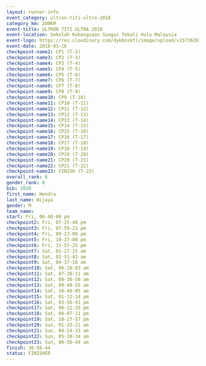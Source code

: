 ```yaml
---
layout: runner-info 
event_category: ultron-titi-ultra-2018 
category_km: 200KM 
event-title: ULTRON TITI ULTRA 2018 
event-location: Sekolah Kebangsaan Sungai Tekali Hulu Malaysia 
event-logo: https://res.cloudinary.com/dykbosktl/image/upload/v1573626154/Logo/titi-ultra-2018_ymeoeo.jpg 
event-date: 2018-03-16 
checkpoint-name2: CP1 (T-2) 
checkpoint-name3: CP2 (T-3) 
checkpoint-name4: CP3 (T-4) 
checkpoint-name5: CP4 (T-5) 
checkpoint-name6: CP5 (T-6) 
checkpoint-name7: CP6 (T-7) 
checkpoint-name8: CP7 (T-8) 
checkpoint-name9: CP8 (T-9) 
checkpoint-name10: CP9 (T-10) 
checkpoint-name11: CP10 (T-11) 
checkpoint-name12: CP11 (T-12) 
checkpoint-name13: CP12 (T-13) 
checkpoint-name14: CP13 (T-14) 
checkpoint-name15: CP14 (T-15) 
checkpoint-name16: CP15 (T-16) 
checkpoint-name17: CP16 (T-17) 
checkpoint-name18: CP17 (T-18) 
checkpoint-name19: CP18 (T-19) 
checkpoint-name20: CP19 (T-20) 
checkpoint-name21: CP20 (T-21) 
checkpoint-name22: CP21 (T-22) 
checkpoint-name23: FINISH (T-23) 
overall_rank: 8
gender_rank: 8
bib: 2020
first_name: Hendra
last_name: Wijaya
gender: M
team_name: 
start: Fri, 06-00-00 pm
checkpoint2: Fri, 07-25-46 pm
checkpoint3: Fri, 07-59-21 pm
checkpoint4: Fri, 09-23-09 pm
checkpoint5: Fri, 10-37-08 pm
checkpoint6: Fri, 11-57-25 pm
checkpoint7: Sat, 01-27-15 am
checkpoint8: Sat, 02-51-43 am
checkpoint9: Sat, 04-37-16 am
checkpoint10: Sat, 06-18-03 am
checkpoint11: Sat, 07-38-11 am
checkpoint12: Sat, 08-36-50 am
checkpoint13: Sat, 09-49-55 am
checkpoint14: Sat, 10-46-05 am
checkpoint15: Sat, 01-12-14 pm
checkpoint16: Sat, 03-56-41 pm
checkpoint17: Sat, 06-12-35 pm
checkpoint18: Sat, 08-07-11 pm
checkpoint19: Sat, 10-27-57 pm
checkpoint20: Sun, 01-33-21 am
checkpoint21: Sun, 04-24-33 am
checkpoint22: Sun, 05-28-34 am
checkpoint23: Sun, 06-56-44 am
finish: 36-56-44
status: FINISHER
---
```

